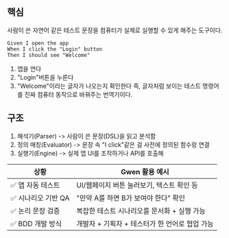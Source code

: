 ## 핵심
사람이 쓴 자연어 같은 테스트 문장을 컴퓨터가 실제로 실행할 수 있게 해주는 도구이다.
```gherkin
Given I open the app
When I click the "Login" button
Then I should see "Welcome"
```
1. 앱을 연다
2. "Login"버튼을 누른다
3. "Welcome"이라는 글자가 나오는지 확인한다
즉, 글자처럼 보이는 테스트 명령어 를 진짜 컴퓨터 동작으로 바꿔주는 번역기이다.

## 구조
1. 해석기(Parser) -> 사람이 쓴 문장(DSL)을 읽고 분석함
2. 정의 매칭(Evaluator) -> 문장 속 "I click"같은 걸 사전에 정의된 함수랑 연결
3. 실행기(Engine) -> 실제 앱 UI를 조작하거나 API를 호출해

|상황|Gwen 활용 예시|
|---|---|
|✅ 앱 자동 테스트|UI/웹페이지 버튼 눌러보기, 텍스트 확인 등|
|✅ 시나리오 기반 QA|"만약 A를 하면 B가 보여야 한다" 확인|
|✅ 논리 문장 검증|복잡한 테스트 시나리오를 문서화 + 실행 가능|
|✅ BDD 개발 방식|개발자 + 기획자 + 테스터가 한 언어로 협업 가능|
